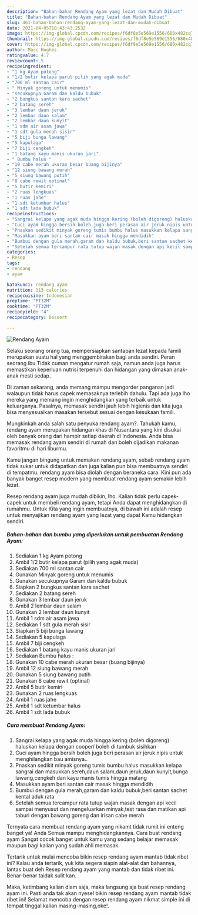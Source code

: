 ```yaml
---
description: "Bahan-bahan Rendang Ayam yang lezat dan Mudah Dibuat"
title: "Bahan-bahan Rendang Ayam yang lezat dan Mudah Dibuat"
slug: 461-bahan-bahan-rendang-ayam-yang-lezat-dan-mudah-dibuat
date: 2021-04-05T18:43:43.253Z
image: https://img-global.cpcdn.com/recipes/f6df8e5e569e1556/680x482cq70/rendang-ayam-foto-resep-utama.jpg
thumbnail: https://img-global.cpcdn.com/recipes/f6df8e5e569e1556/680x482cq70/rendang-ayam-foto-resep-utama.jpg
cover: https://img-global.cpcdn.com/recipes/f6df8e5e569e1556/680x482cq70/rendang-ayam-foto-resep-utama.jpg
author: Marc Hughes
ratingvalue: 4.7
reviewcount: 5
recipeingredient:
- "1 kg Ayam potong"
- "1/2 butir kelapa parut pilih yang agak muda"
- "700 ml santan cair"
- " Minyak goreng untuk menumis"
- "secukupnya Garam dan kaldu bubuk"
- "2 bungkus santan kara sachet"
- "2 batang sereh"
- "3 lembar daun jeruk"
- "2 lembar daun salam"
- "2 lembar daun kunyit"
- "1 sdm air asam jawa"
- "1 sdt gula merah sisir"
- "5 biji bunga lawang"
- "5 kapulaga"
- "7 biji cengkeh"
- "1 batang kayu manis ukuran jari"
- " Bumbu halus "
- "10 cabe merah ukuran besar buang bijinya"
- "12 siung bawang merah"
- "5 siung bawang putih"
- "8 cabe rewit optinal"
- "5 butir kemiri"
- "2 ruas lengkuas"
- "1 ruas jahe"
- "1 sdt ketumbar halus"
- "1 sdt lada bubuk"
recipeinstructions:
- "Sangrai kelapa yang agak muda hingga kering (boleh digoreng) haluskan kelapa dengan cooper/ boleh di tumbuk sisihkan"
- "Cuci ayam hingga bersih boleh juga beri perasan air jeruk nipis untuk menghilangkan bau amisnya.."
- "Pnaskan sedikit minyak goreng tumis bumbu halus masukkan kelapa sangrai dan masukkan sereh,daun salam,daun jeruk,daun kunyit,bunga lawang,cengkeh dan kayu manis tumis hingga matang"
- "Masukkan ayam beri santan cair masak hingga mendidih"
- "Bumbui dengan gula merah,garam dan kaldu bubuk,beri santan sachet kental aduk rata"
- "Setelah semua tercampur rata tutup wajan masak dengan api kecil sampai menyusut dan mengeluarkan minyak,test rasa dan matikan api taburi dengan bawang goreng dan irisan cabe merah"
categories:
- Resep
tags:
- rendang
- ayam

katakunci: rendang ayam 
nutrition: 113 calories
recipecuisine: Indonesian
preptime: "PT32M"
cooktime: "PT32M"
recipeyield: "4"
recipecategory: Dessert

---
```



![Rendang Ayam](https://img-global.cpcdn.com/recipes/f6df8e5e569e1556/680x482cq70/rendang-ayam-foto-resep-utama.jpg)

Selaku seorang orang tua, mempersiapkan santapan lezat kepada famili merupakan suatu hal yang menggembirakan bagi anda sendiri. Peran seorang ibu Tidak cuman mengatur rumah saja, namun anda juga harus memastikan keperluan nutrisi terpenuhi dan hidangan yang dimakan anak-anak mesti sedap.

Di zaman  sekarang, anda memang mampu mengorder panganan jadi walaupun tidak harus capek memasaknya terlebih dahulu. Tapi ada juga lho mereka yang memang ingin menghidangkan yang terbaik untuk keluarganya. Pasalnya, memasak sendiri jauh lebih higienis dan kita juga bisa menyesuaikan masakan tersebut sesuai dengan kesukaan famili. 



Mungkinkah anda salah satu penyuka rendang ayam?. Tahukah kamu, rendang ayam merupakan hidangan khas di Nusantara yang kini disukai oleh banyak orang dari hampir setiap daerah di Indonesia. Anda bisa memasak rendang ayam sendiri di rumah dan boleh dijadikan makanan favoritmu di hari liburmu.

Kamu jangan bingung untuk memakan rendang ayam, sebab rendang ayam tidak sukar untuk didapatkan dan juga kalian pun bisa membuatnya sendiri di tempatmu. rendang ayam bisa diolah dengan beraneka cara. Kini pun ada banyak banget resep modern yang membuat rendang ayam semakin lebih lezat.

Resep rendang ayam juga mudah dibikin, lho. Kalian tidak perlu capek-capek untuk membeli rendang ayam, tetapi Anda dapat menghidangkan di rumahmu. Untuk Kita yang ingin membuatnya, di bawah ini adalah resep untuk menyajikan rendang ayam yang lezat yang dapat Kamu hidangkan sendiri.

<!--inarticleads1-->

##### Bahan-bahan dan bumbu yang diperlukan untuk pembuatan Rendang Ayam:

1. Sediakan 1 kg Ayam potong
1. Ambil 1/2 butir kelapa parut (pilih yang agak muda)
1. Sediakan 700 ml santan cair
1. Gunakan  Minyak goreng untuk menumis
1. Gunakan secukupnya Garam dan kaldu bubuk
1. Siapkan 2 bungkus santan kara sachet
1. Sediakan 2 batang sereh
1. Gunakan 3 lembar daun jeruk
1. Ambil 2 lembar daun salam
1. Gunakan 2 lembar daun kunyit
1. Ambil 1 sdm air asam jawa
1. Sediakan 1 sdt gula merah sisir
1. Siapkan 5 biji bunga lawang
1. Sediakan 5 kapulaga
1. Ambil 7 biji cengkeh
1. Sediakan 1 batang kayu manis ukuran jari
1. Sediakan  Bumbu halus :
1. Gunakan 10 cabe merah ukuran besar (buang bijinya)
1. Ambil 12 siung bawang merah
1. Gunakan 5 siung bawang putih
1. Gunakan 8 cabe rewit (optinal)
1. Ambil 5 butir kemiri
1. Gunakan 2 ruas lengkuas
1. Ambil 1 ruas jahe
1. Ambil 1 sdt ketumbar halus
1. Ambil 1 sdt lada bubuk




<!--inarticleads2-->

##### Cara membuat Rendang Ayam:

1. Sangrai kelapa yang agak muda hingga kering (boleh digoreng) haluskan kelapa dengan cooper/ boleh di tumbuk sisihkan
1. Cuci ayam hingga bersih boleh juga beri perasan air jeruk nipis untuk menghilangkan bau amisnya..
1. Pnaskan sedikit minyak goreng tumis bumbu halus masukkan kelapa sangrai dan masukkan sereh,daun salam,daun jeruk,daun kunyit,bunga lawang,cengkeh dan kayu manis tumis hingga matang
1. Masukkan ayam beri santan cair masak hingga mendidih
1. Bumbui dengan gula merah,garam dan kaldu bubuk,beri santan sachet kental aduk rata
1. Setelah semua tercampur rata tutup wajan masak dengan api kecil sampai menyusut dan mengeluarkan minyak,test rasa dan matikan api taburi dengan bawang goreng dan irisan cabe merah




Ternyata cara membuat rendang ayam yang nikamt tidak rumit ini enteng banget ya! Anda Semua mampu menghidangkannya. Cara buat rendang ayam Sangat cocok banget untuk kamu yang sedang belajar memasak maupun bagi kalian yang sudah ahli memasak.

Tertarik untuk mulai mencoba bikin resep rendang ayam mantab tidak ribet ini? Kalau anda tertarik, yuk kita segera siapin alat-alat dan bahannya, lantas buat deh Resep rendang ayam yang mantab dan tidak ribet ini. Benar-benar taidak sulit kan. 

Maka, ketimbang kalian diam saja, maka langsung aja buat resep rendang ayam ini. Pasti anda tak akan nyesel bikin resep rendang ayam mantab tidak ribet ini! Selamat mencoba dengan resep rendang ayam nikmat simple ini di tempat tinggal kalian masing-masing,oke!.

